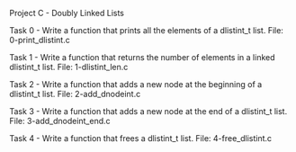 Project C - Doubly Linked Lists

Task 0 - Write a function that prints all the elements of a dlistint_t list.
File: 0-print_dlistint.c

Task 1 - Write a function that returns the number of elements in a linked dlistint_t list.
File: 1-dlistint_len.c

Task 2 - Write a function that adds a new node at the beginning of a dlistint_t list.
File: 2-add_dnodeint.c

Task 3 - Write a function that adds a new node at the end of a dlistint_t list.
File: 3-add_dnodeint_end.c

Task 4 - Write a function that frees a dlistint_t list.
File: 4-free_dlistint.c
